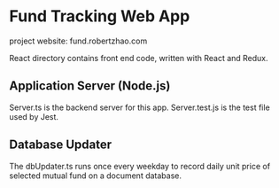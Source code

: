 
# Fund Tracking Web App

project website: fund.robertzhao.com

React directory contains front end code, written with React and Redux.

## Application Server (Node.js)

Server.ts is the backend server for this app. Server.test.js is the test file used by Jest.

## Database Updater

The dbUpdater.ts runs once every weekday to record daily unit price of selected mutual fund on a document database.
